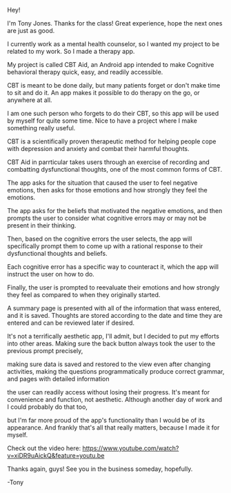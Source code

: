 Hey!

I'm Tony Jones. Thanks for the class! Great experience, hope the next ones are just as good.

I currently work as a mental health counselor, so I wanted my project to be related to my work. So I made a therapy app.

My project is called CBT Aid, an Android app intended to make Cognitive behavioral therapy quick, easy, and readily accessible.

CBT is meant to be done daily, but many patients forget or don't make time to sit and do it. An app makes it possible to do therapy on the go, or anywhere at all.

I am one such person who forgets to do their CBT, so this app will be used by myself for quite some time. Nice to have a project where I make something really useful.

CBT is a scientifically proven therapeutic method for helping people cope with depression and anxiety and combat their harmful thoughts.

CBT Aid in parrticular takes users through an exercise of recording and combatting dysfunctional thoughts, one of the most common forms of CBT.

The app asks for the situation that caused the user to feel negative emotions, then asks for those emotions and how strongly they feel the emotions.

The app asks for the beliefs that motivated the negative emotions, and then prompts the user to consider what cognitive errors may or may not be present in their thinking.

Then, based on the cognitive errors the user selects, the app will specifically prompt them to come up with a rational response to their dysfunctional thoughts and beliefs.

Each cognitive error has a specific way to counteract it, which the app will instruct the user on how to do.

Finally, the user is prompted to reevaluate their emotions and how strongly they feel as compared to when they originally started.

A summary page is presented with all of the information that wass entered, and it is saved. Thoughts are stored according to the date and time they are entered and can be reviewed later if desired.

It's not a terrifically aesthetic app, I'll admit, but I decided to put my efforts into other areas. Making sure the back button always took the user to the previous prompt precisely,

making sure data is saved and restored to the view even after changing activities, making the questions programmatically produce correct grammar, and pages with detailed information

the user can readily access without losing their progress. It's meant for convenience and function, not aesthetic. Although another day of work and I could probably do that too, 

but I'm far more proud of the app's functionality than I would be of its appearance. And frankly that's all that really matters, because I made it for myself.

Check out the video here: https://www.youtube.com/watch?v=xiDR9uAickQ&feature=youtu.be

Thanks again, guys! See you in the business someday, hopefully.

-Tony